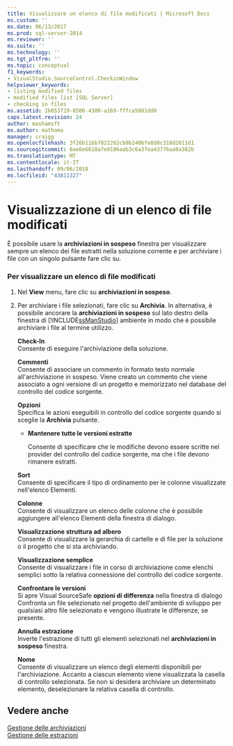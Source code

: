 ```yaml
---
title: Visualizzare un elenco di file modificati | Microsoft Docs
ms.custom: ''
ms.date: 06/13/2017
ms.prod: sql-server-2014
ms.reviewer: ''
ms.suite: ''
ms.technology: ''
ms.tgt_pltfrm: ''
ms.topic: conceptual
f1_keywords:
- VisualStudio.SourceControl.CheckinWindow
helpviewer_keywords:
- listing modified files
- modified files list [SQL Server]
- checking in files
ms.assetid: 1b053719-8500-4300-a169-fffca5801dd0
caps.latest.revision: 24
author: mashamsft
ms.author: mathoma
manager: craigg
ms.openlocfilehash: 3f26b11bb7822262cb9b240bfe0d8c318d2011d1
ms.sourcegitcommit: 8ae6e6618a7e9186aab3c6a37ea43776aa9a382b
ms.translationtype: MT
ms.contentlocale: it-IT
ms.lasthandoff: 09/06/2018
ms.locfileid: "43811327"
---
```

# <a name="view-a-list-of-modified-files"></a>Visualizzazione di un elenco di file modificati
  È possibile usare la **archiviazioni in sospeso** finestra per visualizzare sempre un elenco dei file estratti nella soluzione corrente e per archiviare i file con un singolo pulsante fare clic su.  
  
### <a name="to-view-a-list-of-modified-files"></a>Per visualizzare un elenco di file modificati  
  
1.  Nel **View** menu, fare clic su **archiviazioni in sospeso**.  
  
2.  Per archiviare i file selezionati, fare clic su **Archivia**. In alternativa, è possibile ancorare la **archiviazioni in sospeso** sul lato destro della finestra di [!INCLUDE[ssManStudio](../includes/ssmanstudio-md.md)] ambiente in modo che è possibile archiviare i file al termine utilizzo.  
  
     **Check-In**  
     Consente di eseguire l'archiviazione della soluzione.  
  
     **Commenti**  
     Consente di associare un commento in formato testo normale all'archiviazione in sospeso. Viene creato un commento che viene associato a ogni versione di un progetto e memorizzato nel database del controllo del codice sorgente.  
  
     **Opzioni**  
     Specifica le azioni eseguibili in controllo del codice sorgente quando si sceglie la **Archivia** pulsante.  
  
    -   **Mantenere tutte le versioni estratte**  
  
         Consente di specificare che le modifiche devono essere scritte nel provider del controllo del codice sorgente, ma che i file devono rimanere estratti.  
  
     **Sort**  
     Consente di specificare il tipo di ordinamento per le colonne visualizzate nell'elenco Elementi.  
  
     **Colonne**  
     Consente di visualizzare un elenco delle colonne che è possibile aggiungere all'elenco Elementi della finestra di dialogo.  
  
     **Visualizzazione struttura ad albero**  
     Consente di visualizzare la gerarchia di cartelle e di file per la soluzione o il progetto che si sta archiviando.  
  
     **Visualizzazione semplice**  
     Consente di visualizzare i file in corso di archiviazione come elenchi semplici sotto la relativa connessione del controllo del codice sorgente.  
  
     **Confrontare le versioni**  
     Si apre Visual SourceSafe **opzioni di differenza** nella finestra di dialogo Confronta un file selezionato nel progetto dell'ambiente di sviluppo per qualsiasi altro file selezionato e vengono illustrate le differenze, se presente.  
  
     **Annulla estrazione**  
     Inverte l'estrazione di tutti gli elementi selezionati nel **archiviazioni in sospeso** finestra.  
  
     **Nome**  
     Consente di visualizzare un elenco degli elementi disponibili per l'archiviazione. Accanto a ciascun elemento viene visualizzata la casella di controllo selezionata. Se non si desidera archiviare un determinato elemento, deselezionare la relativa casella di controllo.  
  
## <a name="see-also"></a>Vedere anche  
 [Gestione delle archiviazioni](../../2014/database-engine/manage-checkins.md)   
 [Gestione delle estrazioni](../../2014/database-engine/manage-checkouts.md)  
  
  
